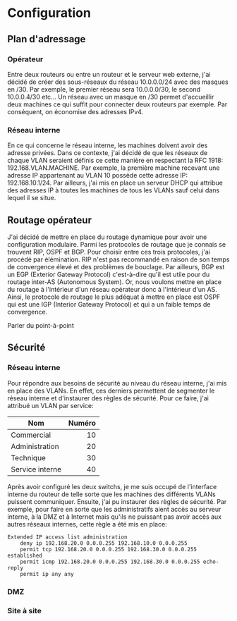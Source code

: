 # Configuration

## Plan d'adressage

### Opérateur

Entre deux routeurs ou entre un routeur et le serveur web externe, j'ai décidé de créer des sous-réseaux du réseau 10.0.0.0/24 avec des masques en /30. Par exemple, le premier réseau sera 10.0.0.0/30, le second 10.0.0.4/30 etc... Un réseau avec un masque en /30 permet d'accueillir deux machines ce qui suffit pour connecter deux routeurs par exemple. Par conséquent, on économise des adresses IPv4.

### Réseau interne

En ce qui concerne le réseau interne, les machines doivent avoir des adresse privées. Dans ce contexte, j'ai décidé de que les réseaux de chaque VLAN seraient définis ce cette manière en respectant la RFC 1918: 192.168.VLAN.MACHINE. Par exemple, la première machine recevant une adresse IP appartenant au VLAN 10 possède cette adresse IP: 192.168.10.1/24. Par ailleurs, j'ai mis en place un serveur DHCP qui attribue des adresses IP à toutes les machines de tous les VLANs sauf celui dans lequel il se situe.

## Routage opérateur

J'ai décidé de mettre en place du routage dynamique pour avoir une configuration modulaire. Parmi les protocoles de routage que je connais se trouvent RIP, OSPF et BGP. Pour choisir entre ces trois protocoles, j'ai procédé par élémination. RIP n'est pas recommandé en raison de son temps de convergence élevé et des problèmes de bouclage. Par ailleurs, BGP est un EGP (Exterior Gateway Protocol) c'est-à-dire qu'il est utile pour du routage inter-AS (Autonomous System). Or, nous voulons mettre en place du routage à l'intérieur d'un réseau opérateur donc à l'intérieur d'un AS. Ainsi, le protocole de routage le plus adéquat à mettre en place est OSPF qui est une IGP (Interior Gateway Protocol) et qui a un faible temps de convergence. 

Parler du point-à-point

## Sécurité 

### Réseau interne

Pour répondre aux besoins de sécurité au niveau du réseau interne, j'ai mis en place des VLANs. En effet, ces derniers permettent de segmenter le réseau interne et d'instaurer des règles de sécurité. Pour ce faire, j'ai attribué un VLAN par service:

|Nom|Numéro|
|---|---:|
|Commercial|10|
|Administration|20|
|Technique|30|
|Service interne|40|

Après avoir configuré les deux switchs, je me suis occupé de l'interface interne du routeur de telle sorte que les machines des différents VLANs puissent communiquer. Ensuite, j'ai pu instaurer des règles de sécurité. Par exemple, pour faire en sorte que les administratifs aient accès au serveur interne, à la DMZ et à Internet mais qu'ils ne puissant pas avoir accès aux autres réseaux internes, cette règle a été mis en place:

```
Extended IP access list administration
    deny ip 192.168.20.0 0.0.0.255 192.168.10.0 0.0.0.255
    permit tcp 192.168.20.0 0.0.0.255 192.168.30.0 0.0.0.255    established
    permit icmp 192.168.20.0 0.0.0.255 192.168.30.0 0.0.0.255 echo-reply
    permit ip any any
```
### DMZ
### Site à site

